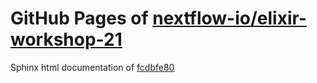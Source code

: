 GitHub Pages of [nextflow-io/elixir-workshop-21](https://github.com/nextflow-io/elixir-workshop-21.git)
===
Sphinx html documentation of [fcdbfe80](https://github.com/nextflow-io/elixir-workshop-21/tree/fcdbfe80c7cbbd4c64c04c27abf518a7b3c7a0de)

